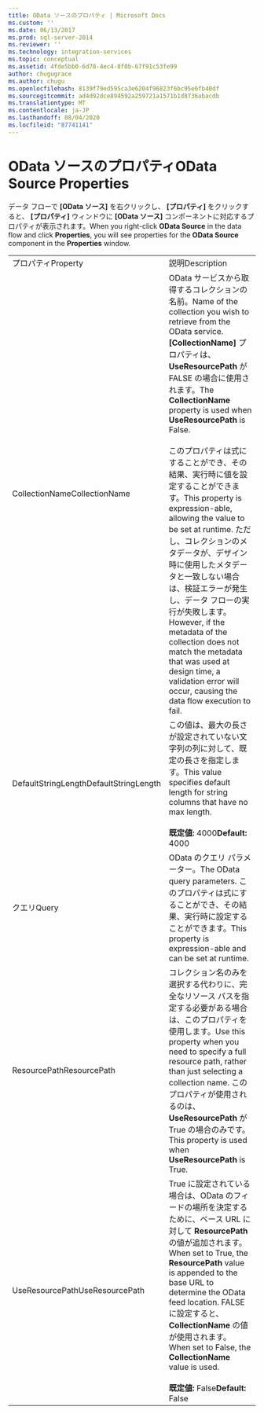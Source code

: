 ```yaml
---
title: OData ソースのプロパティ | Microsoft Docs
ms.custom: ''
ms.date: 06/13/2017
ms.prod: sql-server-2014
ms.reviewer: ''
ms.technology: integration-services
ms.topic: conceptual
ms.assetid: 4fde5bb0-6d78-4ec4-8f0b-67f91c53fe99
author: chugugrace
ms.author: chugu
ms.openlocfilehash: 8139f79ed595ca3e6204f96823f6bc95e6fb40df
ms.sourcegitcommit: ad4d92dce894592a259721a1571b1d8736abacdb
ms.translationtype: MT
ms.contentlocale: ja-JP
ms.lasthandoff: 08/04/2020
ms.locfileid: "87741141"
---
```

# <a name="odata-source-properties"></a><span data-ttu-id="4137a-102">OData ソースのプロパティ</span><span class="sxs-lookup"><span data-stu-id="4137a-102">OData Source Properties</span></span>
  <span data-ttu-id="4137a-103">データ フローで **[OData ソース]** を右クリックし、 **[プロパティ]** をクリックすると、 **[プロパティ]** ウィンドウに **[OData ソース]** コンポーネントに対応するプロパティが表示されます。</span><span class="sxs-lookup"><span data-stu-id="4137a-103">When you right-click **OData Source** in the data flow and click **Properties**, you will see properties for the **OData Source** component in the **Properties** window.</span></span>  
  
|||  
|-|-|  
|<span data-ttu-id="4137a-104">プロパティ</span><span class="sxs-lookup"><span data-stu-id="4137a-104">Property</span></span>|<span data-ttu-id="4137a-105">説明</span><span class="sxs-lookup"><span data-stu-id="4137a-105">Description</span></span>|  
|<span data-ttu-id="4137a-106">CollectionName</span><span class="sxs-lookup"><span data-stu-id="4137a-106">CollectionName</span></span>|<span data-ttu-id="4137a-107">OData サービスから取得するコレクションの名前。</span><span class="sxs-lookup"><span data-stu-id="4137a-107">Name of the collection you wish to retrieve from the OData service.</span></span> <span data-ttu-id="4137a-108">**[CollectionName]** プロパティは、 **UseResourcePath** が FALSE の場合に使用されます。</span><span class="sxs-lookup"><span data-stu-id="4137a-108">The **CollectionName** property is used when **UseResourcePath** is False.</span></span><br /><br /> <span data-ttu-id="4137a-109">このプロパティは式にすることができ、その結果、実行時に値を設定することができます。</span><span class="sxs-lookup"><span data-stu-id="4137a-109">This property is expression-able, allowing the value to be set at runtime.</span></span> <span data-ttu-id="4137a-110">ただし、コレクションのメタデータが、デザイン時に使用したメタデータと一致しない場合は、検証エラーが発生し、データ フローの実行が失敗します。</span><span class="sxs-lookup"><span data-stu-id="4137a-110">However, if the metadata of the collection does not match the metadata that was used at design time, a validation error will occur, causing the data flow execution to fail.</span></span>|  
|<span data-ttu-id="4137a-111">DefaultStringLength</span><span class="sxs-lookup"><span data-stu-id="4137a-111">DefaultStringLength</span></span>|<span data-ttu-id="4137a-112">この値は、最大の長さが設定されていない文字列の列に対して、既定の長さを指定します。</span><span class="sxs-lookup"><span data-stu-id="4137a-112">This value specifies default length for string columns that have no max length.</span></span><br /><br /> <span data-ttu-id="4137a-113">**既定値:** 4000</span><span class="sxs-lookup"><span data-stu-id="4137a-113">**Default:** 4000</span></span>|  
|<span data-ttu-id="4137a-114">クエリ</span><span class="sxs-lookup"><span data-stu-id="4137a-114">Query</span></span>|<span data-ttu-id="4137a-115">OData のクエリ パラメーター。</span><span class="sxs-lookup"><span data-stu-id="4137a-115">The OData query parameters.</span></span> <span data-ttu-id="4137a-116">このプロパティは式にすることができ、その結果、実行時に設定することができます。</span><span class="sxs-lookup"><span data-stu-id="4137a-116">This property is expression-able and can be set at runtime.</span></span>|  
|<span data-ttu-id="4137a-117">ResourcePath</span><span class="sxs-lookup"><span data-stu-id="4137a-117">ResourcePath</span></span>|<span data-ttu-id="4137a-118">コレクション名のみを選択する代わりに、完全なリソース パスを指定する必要がある場合は、このプロパティを使用します。</span><span class="sxs-lookup"><span data-stu-id="4137a-118">Use this property when you need to specify a full resource path, rather than just selecting a collection name.</span></span> <span data-ttu-id="4137a-119">このプロパティが使用されるのは、 **UseResourcePath** が True の場合のみです。</span><span class="sxs-lookup"><span data-stu-id="4137a-119">This property is used when **UseResourcePath** is True.</span></span>|  
|<span data-ttu-id="4137a-120">UseResourcePath</span><span class="sxs-lookup"><span data-stu-id="4137a-120">UseResourcePath</span></span>|<span data-ttu-id="4137a-121">True に設定されている場合は、OData のフィードの場所を決定するために、ベース URL に対して **ResourcePath** の値が追加されます。</span><span class="sxs-lookup"><span data-stu-id="4137a-121">When set to True, the **ResourcePath** value is appended to the base URL to determine the OData feed location.</span></span> <span data-ttu-id="4137a-122">FALSE に設定すると、 **CollectionName** の値が使用されます。</span><span class="sxs-lookup"><span data-stu-id="4137a-122">When set to False, the **CollectionName** value is used.</span></span><br /><br /> <span data-ttu-id="4137a-123">**既定値:** False</span><span class="sxs-lookup"><span data-stu-id="4137a-123">**Default:** False</span></span>|  
  
  
